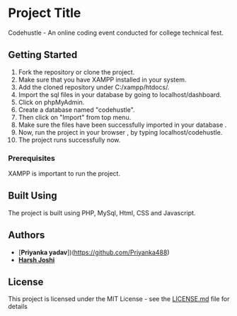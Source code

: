 # Project Title

Codehustle - An online coding event conducted for college technical fest.

## Getting Started

1. Fork the repository or clone the project.
2. Make sure that you have XAMPP installed in your system.
3. Add the cloned repository under C:/xampp/htdocs/.
4. Import the sql files in your database by going to localhost/dashboard.
5. Click on phpMyAdmin.
6. Create a database named "codehustle".
7. Then click on "Import" from top menu.
8. Make sure the files have been successfully imported in your database .
9. Now, run the project in your browser , by typing localhost/codehustle.
10. The project runs successfully now.


### Prerequisites

XAMPP is important to run the project.

## Built Using

The project is built using PHP, MySql, Html, CSS and Javascript.



## Authors

* [**Priyanka yadav**])(https://github.com/Priyanka488)
* [**Harsh Joshi**](https://github.com/josharsh)

## License

This project is licensed under the MIT License - see the [LICENSE.md](LICENSE.md) file for details
